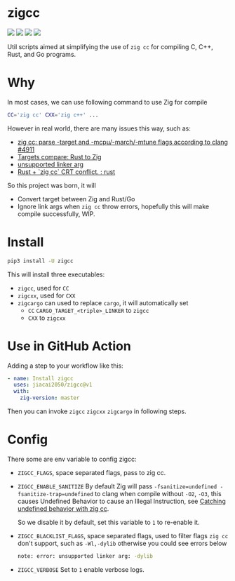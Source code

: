 # zigcc

[![](https://github.com/jiacai2050/zig-cc/actions/workflows/ci.yml/badge.svg)](https://github.com/jiacai2050/zig-cc/actions/workflows/ci.yml)
[![](https://github.com/jiacai2050/zig-cc/actions/workflows/zig.yml/badge.svg)](https://github.com/jiacai2050/zig-cc/actions/workflows/zig.yml)
[![](https://github.com/jiacai2050/zig-cc/actions/workflows/release.yml/badge.svg)](https://github.com/jiacai2050/zig-cc/actions/workflows/release.yml)
[![](https://img.shields.io/pypi/v/zigcc.svg)](https://pypi.org/project/zigcc)

Util scripts aimed at simplifying the use of `zig cc` for
compiling C, C++, Rust, and Go programs.

# Why

In most cases, we can use following command to use Zig for compile

``` bash
CC='zig cc' CXX='zig c++' ...
```

However in real world, there are many issues this way, such as:

-   [zig cc: parse -target and -mcpu/-march/-mtune flags according to
    clang #4911](https://github.com/ziglang/zig/issues/4911)
-   [Targets compare: Rust to
    Zig](https://gist.github.com/kassane/446889ea1dd5ff07048d921f2b755e78)
-   [unsupported linker
    arg](https://github.com/search?q=repo%3Aziglang%2Fzig+unsupported+linker+arg%3A&type=issues)
-   [Rust + \`zig cc\` CRT conflict. :
    rust](https://www.reddit.com/r/rust/comments/q866qx/rust_zig_cc_crt_conflict/)

So this project was born, it will

-   Convert target between Zig and Rust/Go
-   Ignore link args when `zig cc` throw errors, hopefully
    this will make compile successfully, WIP.

# Install

``` bash
pip3 install -U zigcc
```

This will install three executables:

-   `zigcc`, used for `CC`
-   `zigcxx`, used for `CXX`
-   `zigcargo` can used to replace `cargo`, it
    will automatically set
    -   `CC` `CARGO_TARGET_<triple>_LINKER` to
        `zigcc`
    -   `CXX` to `zigcxx`

# Use in GitHub Action

Adding a step to your workflow like this:

``` yaml
- name: Install zigcc
  uses: jiacai2050/zigcc@v1
  with:
    zig-version: master
```

Then you can invoke `zigcc` `zigcxx`
`zigcargo` in following steps.

# Config

There some are env variable to config zigcc:

-   `ZIGCC_FLAGS`, space separated flags, pass to zig cc.

-   `ZIGCC_ENABLE_SANITIZE` By default Zig will pass
    `-fsanitize=undefined -fsanitize-trap=undefined` to clang
    when compile without `-O2`, `-O3`, this causes
    Undefined Behavior to cause an Illegal Instruction, see [Catching
    undefined behavior with zig
    cc](https://nathancraddock.com/blog/zig-cc-undefined-behavior/).

    So we disable it by default, set this variable to `1` to
    re-enable it.

-   `ZIGCC_BLACKLIST_FLAGS`, space separated flags, used to
    filter flags `zig cc` don\'t support, such as
    `-Wl,-dylib` otherwise you could see errors below

    ``` bash
    note: error: unsupported linker arg: -dylib
    ```

-   `ZIGCC_VERBOSE` Set to `1` enable verbose
    logs.
